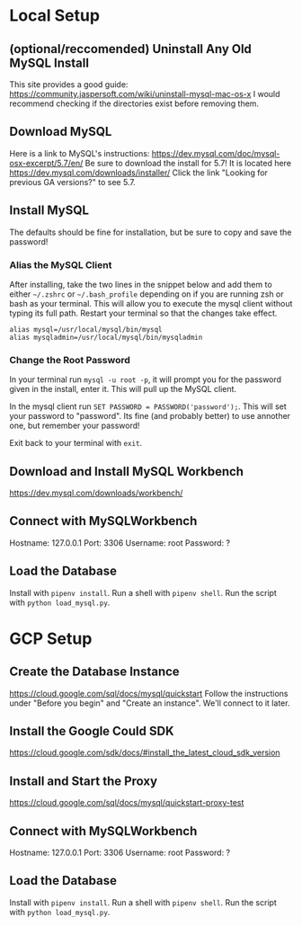 # Local Setup
## (optional/reccomended) Uninstall Any Old MySQL Install
This site provides a good guide: https://community.jaspersoft.com/wiki/uninstall-mysql-mac-os-x
I would recommend checking if the directories exist before removing them.

## Download MySQL
Here is a link to MySQL's instructions: https://dev.mysql.com/doc/mysql-osx-excerpt/5.7/en/
Be sure to download the install for 5.7! It is located here https://dev.mysql.com/downloads/installer/
Click the link "Looking for previous GA versions?" to see 5.7.

## Install MySQL
The defaults should be fine for installation, but be sure to copy and save the password!

### Alias the MySQL Client

After installing, take the two lines in the snippet below and add them to either `~/.zshrc` or `~/.bash_profile` depending on if you are running zsh or bash as your terminal. This will allow you to execute the mysql client without typing its full path. Restart your terminal so that the changes take effect.

```
alias mysql=/usr/local/mysql/bin/mysql
alias mysqladmin=/usr/local/mysql/bin/mysqladmin
```

### Change the Root Password
In your terminal run `mysql -u root -p`, it will prompt you for the password given in the install, enter it. This will pull up the MySQL client.

In the mysql client run `SET PASSWORD = PASSWORD('password');`. This will set your password to "password". Its fine (and probably better) to use annother one, but remember your password!

Exit back to your terminal with `exit`.

## Download and Install MySQL Workbench
https://dev.mysql.com/downloads/workbench/

## Connect with MySQLWorkbench
Hostname: 127.0.0.1
Port: 3306
Username: root
Password: ?

## Load the Database
Install with `pipenv install`. Run a shell with `pipenv shell`. Run the script with `python load_mysql.py`.

# GCP Setup

## Create the Database Instance
https://cloud.google.com/sql/docs/mysql/quickstart
Follow the instructions under "Before you begin" and "Create an instance".
We'll connect to it later.

## Install the Google Could SDK
https://cloud.google.com/sdk/docs/#install_the_latest_cloud_sdk_version

## Install and Start the Proxy
https://cloud.google.com/sql/docs/mysql/quickstart-proxy-test

## Connect with MySQLWorkbench
Hostname: 127.0.0.1
Port: 3306
Username: root
Password: ?

## Load the Database
Install with `pipenv install`. Run a shell with `pipenv shell`. Run the script with `python load_mysql.py`.
